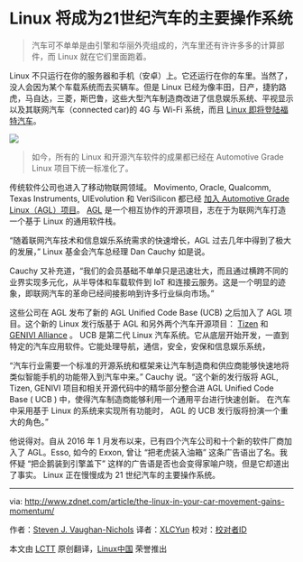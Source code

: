 Linux 将成为21世纪汽车的主要操作系统
===============================================================

>汽车可不单单是由引擎和华丽外壳组成的，汽车里还有许许多多的计算部件，而 Linux 就在它们里面跑着。

Linux 不只运行在你的服务器和手机（安卓）上。它还运行在你的车里。当然了，没人会因为某个车载系统而去买辆车。但是 Linux 已经为像丰田，日产，捷豹路虎，马自达，三菱，斯巴鲁，这些大型汽车制造商改进了信息娱乐系统、平视显示以及其联网汽车（connected car)的 4G 与 Wi-Fi 系统，而且  [Linux 即将登陆福特汽车][1]。

![](http://zdnet4.cbsistatic.com/hub/i/2016/05/10/743f0c14-6458-4d1e-8723-d2d94d0d0e69/c297b7d52e27e97d8721d4cb46bb371b/agl-logo.jpg)
>如今，所有的 Linux 和开源汽车软件的成果都已经在 Automotive Grade Linux 项目下统一标准化了。

传统软件公司也进入了移动物联网领域。 Movimento, Oracle, Qualcomm, Texas Instruments, UIEvolution 和  VeriSilicon 都已经 [加入 Automotive Grade Linux（AGL）项目][2]。 [AGL][3] 是一个相互协作的开源项目，志在于为联网汽车打造一个基于 Linux 的通用软件栈。

“随着联网汽车技术和信息娱乐系统需求的快速增长，AGL 过去几年中得到了极大的发展，” Linux 基金会汽车总经理 Dan Cauchy 如是说。

Cauchy 又补充道，“我们的会员基础不单单只是迅速壮大，而且通过横跨不同的业界实现多元化，从半导体和车载软件到 IoT 和连接云服务。这是一个明显的迹象，即联网汽车的革命已经间接影响到许多行业纵向市场。”

这些公司在 AGL 发布了新的 AGL Unified Code Base (UCB) 之后加入了 AGL 项目。这个新的 Linux 发行版基于 AGL 和另外两个汽车开源项目： [Tizen][4] 和 [GENIVI Alliance][5] 。 UCB 是第二代 Linux 汽车系统。它从底层开始开发，一直到特定的汽车应用软件。它能处理导航，通信，安全，安保和信息娱乐系统，

“汽车行业需要一个标准的开源系统和框架来让汽车制造商和供应商能够快速地将类似智能手机的功能带入到汽车中来。” Cauchy 说。“这个新的发行版将 AGL, Tizen, GENIVI 项目和相关开源代码中的精华部分整合进 AGL Unified Code Base ( UCB ) 中，使得汽车制造商能够利用一个通用平台进行快速创新。 在汽车中采用基于 Linux 的系统来实现所有功能时， AGL 的 UCB 发行版将扮演一个重大的角色。”

他说得对。自从 2016 年 1 月发布以来，已有四个汽车公司和十个新的软件厂商加入了 AGL。Esso, 如今的 Exxon, 曾让 “把老虎装入油箱” 这条广告语出了名。我怀疑 “把企鹅装到引擎盖下” 这样的广告语是否也会变得家喻户晓，但是它却道出了事实。 Linux 正在慢慢成为 21 世纪汽车的主要操作系统。

------------------------------------------------------------------------------

via: http://www.zdnet.com/article/the-linux-in-your-car-movement-gains-momentum/

作者：[Steven J. Vaughan-Nichols][a]
译者：[XLCYun](https://github.com/XLCYun)
校对：[校对者ID](https://github.com/校对者ID)

本文由 [LCTT](https://github.com/LCTT/TranslateProject) 原创翻译，[Linux中国](https://linux.cn/) 荣誉推出

[a]:http://www.zdnet.com/meet-the-team/us/steven-j-vaughan-nichols/
[1]: https://www.automotivelinux.org/news/announcement/2016/01/ford-mazda-mitsubishi-motors-and-subaru-join-linux-foundation-and
[2]: https://www.automotivelinux.org/news/announcement/2016/05/oracle-qualcomm-innovation-center-texas-instruments-and-others-support
[3]: https://www.automotivelinux.org/
[4]: https://www.tizen.org/
[5]: http://www.genivi.org/
